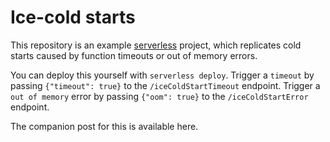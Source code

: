 # Ice-cold starts

This repository is an example [serverless](https://github.com/serverless/serverless) project, which replicates cold starts caused by function timeouts or out of memory errors.

You can deploy this yourself with `serverless deploy`.
Trigger a `timeout` by passing `{"timeout": true}` to the `/iceColdStartTimeout` endpoint.
Trigger a `out of memory` error by passing `{"oom": true}` to the `/iceColdStartError` endpoint.

The companion post for this is available here.
